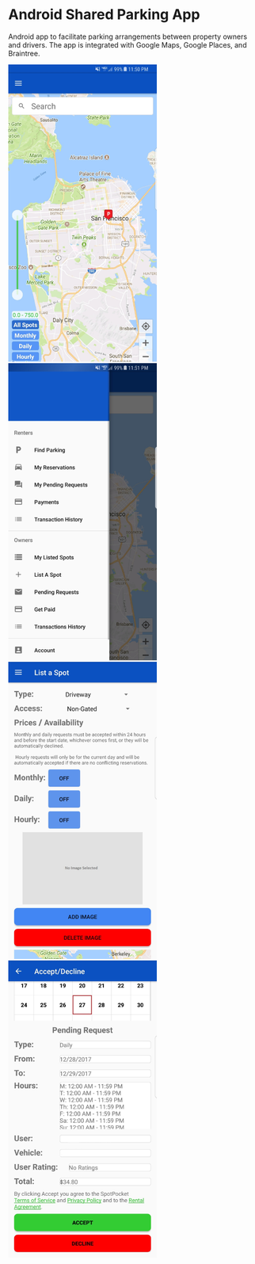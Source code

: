 # Android Shared Parking App

Android app to facilitate parking arrangements between property owners and drivers. The app is integrated with Google Maps, Google Places, and Braintree.

<img src="app/src/main/res/drawable/map.jpg" width="300"/>
<img src="app/src/main/res/drawable/sidePanel.jpg" width="300"/>
<img src="app/src/main/res/drawable/listSpot.jpg" width="300"/>
<img src="app/src/main/res/drawable/respondToRequest.jpg" width="300"/>

